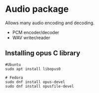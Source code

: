 # Audio package

Allows many audio encoding and decoding. 
- PCM encoder/decoder
- WAV writer/reader 


## Installing opus C library

```
#Ubuntu 
sudo apt install libopus0

# Fedora
sudo dnf install opus-devel
sudo dnf install opusfile-devel
```
